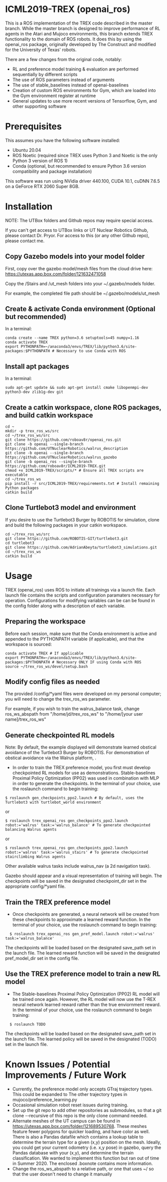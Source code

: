 # ICML2019-TREX (openai_ros)

This is a ROS implementation of the TREX code described in the master branch. While the master branch is designed to improve performance of RL agents in the Atari and Mujoco environments, this branch extends TREX functionality to the domain of ROS robots. It does this by using the openai_ros package, originally developed by The Construct and modified for the University of Texas' robots.

There are a few changes from the original code, notably:
- RL and preference model training & evaluation are performed sequentially by different scripts
- The use of ROS parameters instead of arguments
- The use of stable_baselines instead of openai-baselines
- Creation of custom ROS environments for Gym, which are loaded into the Gym environment register at runtime
- General updates to use more recent versions of Tensorflow, Gym, and other supporting software

# Prerequisites
This assumes you have the following software installed:
- Ubuntu 20.04
- ROS Noetic (required since TREX uses Python 3 and Noetic is the only Python 3 version of ROS 1)
- Conda (optional, but recommended to ensure Python 3.6 version compatibility and package installation)

This software was run using NVidia driver 440.100, CUDA 10.1, cuDNN 7.6.5 on a GeForce RTX 2060 Super 8GB.

# Installation

NOTE: The UTBox folders and Github repos may require special access.

If you can't get access to UTBox links or UT Nuclear Robotics Github, please contact Dr. Pryor. For access to this (or any other Github repo), please contact me.

## Copy Gazebo models into your model folder
First, copy over the gazebo model/mesh files from the cloud drive here: https://utexas.app.box.com/folder/121632471058

Copy the /Stairs and /ut_mesh folders into your ~/.gazebo/models folder.

For example, the completed file path should be ~/.gazebo/models/ut_mesh

## Create & activate Conda environment (Optional but recommended)
In a terminal:
```
conda create --name TREX python=3.6 setuptools=45 numpy=1.16
conda activate TREX
export PYTHONPATH=~/anaconda3/envs/TREX/lib/python3.6/site-packages:$PYTHONPATH # Necessary to use Conda with ROS

```
## Install apt packages
In a terminal:
```
sudo apt-get update && sudo apt-get install cmake libopenmpi-dev python3-dev zlib1g-dev git
```
## Create a catkin workspace, clone ROS packages, and build catkin workspace
```
cd ~
mkdir -p trex_ros_ws/src
cd ~/trex_ros_ws/src
git clone https://github.com/roboav8r/openai_ros.git
git clone -b openai --single-branch https://github.com/UTNuclearRobotics/walrus_description
git clone -b openai --single-branch https://github.com/UTNuclearRobotics/walrus_gazebo
git clone -b openai_ros --single-branch https://github.com/roboav8r/ICML2019-TREX.git
chmod +x ICML2019-TREX/scripts/* # Ensure all TREX scripts are executable
cd ~/trex_ros_ws
pip install -r src/ICML2019-TREX/requirements.txt # Install remaining Python packages
catkin build
```

## Clone Turtlebot3 model and environment
If you desire to use the Turtlebot3 Burger by ROBOTIS for simulation, clone and build the following packages in your catkin workspace.
```
cd ~/trex_ros_ws/src
git clone https://github.com/ROBOTIS-GIT/turtlebot3.git
cd turtlebot3
git clone https://github.com/AdrianAbeyta/turtlebot3_simulations.git
cd ~/trex_ros_ws
catkin build
```

# Usage
TREX (openai_ros) uses ROS to initiate all trainings via a launch file. Each launch file contains the scripts and configuration paramaters necessary for operation. Configurations for modifying variables can be can be found in the config folder along with a description of each variable. 

## Preparing the workspace
Before each session, make sure that the Conda environment is active and appended to the PYTHONPATH variable (if applicable), and that the workspace is sourced:
```
conda activate TREX # If applicable
export PYTHONPATH=~/anaconda3/envs/TREX/lib/python3.6/site-packages:$PYTHONPATH # Necessary ONLY IF using Conda with ROS
source ~/trex_ros_ws/devel/setup.bash
```

## Modify config files as needed
The provided /config/\*yaml files were developed on my personal computer; you will need to change the trex_ros_ws parameter.

For example, if you wish to train the walrus_balance task, change ros_ws_abspath from "/home/jd/trex_ros_ws" to "/home/[your user name]/trex_ros_ws"

## Generate checkpointed RL models
Note: By default, the example displayed will demonstrate learned obstical avoidance of the Turtlebot3 Burger by ROBOTIS. For demonstration of obstical avoidance via the Walrus platform, . 

- In order to train the TREX preference model, you first must develop checkpointed RL models for use as demonstrations. Stable-baselines Proximal Policy Optimization (PP02) was used in combination with MLP in order to generate the checkpoints. In the terminal of your choice, use the roslaunch command to begin training:

```
$ roslaunch gen_checkpoints_ppo2.launch # By default, uses the Turtlebot3 with turtlebot_world environment
```
or
```
$ roslaunch trex_openai_ros gen_checkpoints_ppo2.launch robot:='walrus' task:='walrus_balance' # To generate checkpointed balancing Walrus agents
```
or
```
$ roslaunch trex_openai_ros gen_checkpoints_ppo2.launch robot:='walrus' task:='walrus_stairs' # To generate checkpointed stairclimbing Walrus agents
```

Other available walrus tasks include walrus_nav (a 2d navigation task).

Gazebo should appear and a visual representation of training will begin. The checkpoints will be saved in the designated checkpoint_dir set in the appropriate config/\*yaml file.

## Train the TREX preference model
- Once checkpoints are generated, a neural network will be created from these checkpoints to approximate a learned reward function. In the terminal of your choice, use the roslaunch command to begin training:

```
  $ roslaunch trex_openai_ros gen_pref_model.launch robot:='walrus' task:='walrus_balance'
```
The checkpoints will be loaded based on the designated save_path set in the launch file. The learned reward function will be saved in the designated pref_model_dir set in the config file. 

## Use the TREX preference model to train a new RL model
- The Stable-baselines Proximal Policy Optimization (PP02) RL model will be trained once again. However, the RL model will now use the T-REX neural network learned reward rather than the true enviornment reward. In the terminal of your choice, use the roslaunch command to begin training:

```
  $ roslaunch TODO
```
The checkpoints will be loaded based on the designated save_path set in the launch file. The learned policy will be saved in the designated (TODO) set in the launch file. 

# Known Issues / Potential Improvements / Future Work

- Currently, the preference model only accepts GTraj trajectory types. This could be expanded to The other trajectory types in mujoco/preference_learning.py 
- Occasional simulation robot reset issues during training.
- Set up the git repo to add other repositories as submodules, so that a git clone --recursive of this repo is the only clone command needed.
- Alternate meshes of the UT campus can be found in https://utexas.app.box.com/folder/121689530768. These meshes feature fewer polygons for quicker loading, and have color as well. There is also a Pandas datafile which contains a lookup table to determine the terrain type for a given (x,y) position on the mesh. Ideally, you could get your current odometry (i.e. x,y pose) in gazebo, query the Pandas database with your (x,y), and determine the terrain classification. We wanted to implement this function but ran out of time in Summer 2020. The enclosed .boxnote contains more information.
- Change the ros_ws_abspath to a relative path, or one that uses ~/ so that the user doesn't need to change it manually


